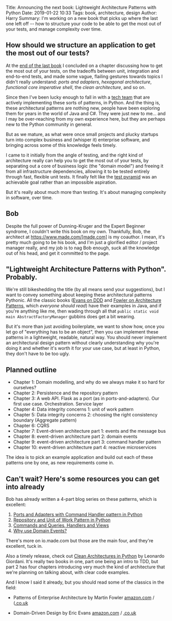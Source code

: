 Title: Announcing the next book: Lightweight Architecture Patterns with Python
Date: 2019-01-22 10:33
Tags: book, architecture, design
Author: Harry
Summary: I'm working on a new book that picks up where the last one left off -- how to structure your code to be able to get the most out of your tests, and manage complexity over time.


## How should we structure an application to get the most out of our tests?

At the [end of the last book](https://www.obeythetestinggoat.com/book/chapter_hot_lava.html)
I concluded on a chapter discussing how to get the most out of your tests, on
the tradeoffs between unit, integration and end-to-end tests, and made some
vague, flailing gestures towards topics I didn't really understand: _ports and
adapters_, _hexagonal architecture_, _functional core imperative shell_, the
_clean architecture_, and so on.

Since then I've been lucky enough to fall in with a [tech team](https://io.made.com/)
that are actively implementing these sorts of patterns, in Python.  And the
thing is, these architectural patterns are nothing new, people have been
exploring them for years in the world of Java and C#.  They were just new to
me... and I may be over-reaching from my own experience here, but they are
perhaps new to the Python community in general.

But as we mature, as what were once small projects and plucky startups turn
into complex business and (whisper it) enterprise software, and bringing
across some of this knowledge feels timely.

I came to it initially from the angle of testing, and the right kind of
architecture really can help you to get the most out of your tests, by
separating out a core of business logic (the "domain model") and freeing it
from all infrastructure dependencies, allowing it to be tested entirely through
fast, flexible unit tests.  It finally felt like the 
[test pyramid](https://martinfowler.com/articles/practical-test-pyramid.html) was
an achievable goal rather than an impossible aspiration.

But it's really about much more than testing.  It's about managing complexity
in software, over time.

## Bob

Despite the full power of Dunning-Kruger and the Expert Beginner syndrome, I
couldn't write this book on my own.  Thankfully, Bob, the architect at 
https://www.made.com/[made.com] is my coauthor.  I mean, it's pretty much
going to be his book, and I'm just a glorified editor / project manager
really, and my job is to nag Bob enough, suck all the knowledge out of
his head, and get it committed to the page.


## "Lightweight Architecture Patterns with Python".  Probably.

We're still bikeshedding the title (by all means send your suggestions), but
I want to convey something about keeping these architectural patterns Pythonic.
All the classic books ([Evans on DDD](https://domainlanguage.com/ddd/) and 
[Fowler on Architecture Patterns](https://www.martinfowler.com/books/eaa.html),
which _everyone should read_) have their examples in Java, and if you're anything
like me, then wading through all that `public static void main AbstractFactoryManager`
gubbins does get a bit wearing.

But it's more than just avoiding boilerplate, we want to show how, once you let
go of "everything has to be an object", then you can implement these patterns
in a lightweight, readable, natural way.  You should never implement an architectural
design pattern without clearly understanding why you're doing it and whether it's
worth it for your use case, but at least in Python, they don't have to be too ugly.


## Planned outline

* Chapter 1: Domain modelling, and why do we always make it so hard for ourselves?
* Chapter 2: Persistence and the repository pattern
* Chapter 3: A web API.  Flask as a port (as in ports-and-adapters). Our first use case.  Orchestration. Service layer
* Chapter 4: Data integrity concerns 1: unit of work pattern
* Chapter 5: Data integrity concerns 2: choosing the right consistency boundary (Aggregate pattern)
* Chapter 6: CQRS
* Chapter 7: Event-driven architecture part 1: events and the message bus
* Chapter 8: event-driven architecture part 2: domain events
* Chapter 9: event-driven architecture part 3: command handler pattern
* Chapter 10: event-driven architecture part 4: reactive microservices

The idea is to pick an example application and build out each of these
patterns one by one, as new requirements come in.


## Can't wait?  Here's some resources you can get into already

Bob has already written a 4-part blog series on these patterns, which is
excellent:


1. [Ports and Adapters with Command Handler pattern in Python](https://io.made.com/introducing-command-handler/)
2. [Repository and Unit of Work Pattern in Python](https://io.made.com/repository-and-unit-of-work-pattern-in-python/ )
3. [Commands and Queries, Handlers and Views](https://io.made.com/commands-and-queries-handlers-and-views/)
4. [Why use Domain Events?](https://io.made.com/why-use-domain-events/)

There's more on io.made.com but those are the main four, and they're excellent, tuck in.

Also a timely release, check out 
[Clean Architectures in Python](https://leanpub.com/clean-architectures-in-python) by Leonardo Giordani.  It's really two  books in one, part one being an intro to TDD, but part 2 has four chapters introducing very much the kind of architecture that we're planning on talking about, with clear code examples.


And I know I said it already, but you should read some of the classics in the field:

* Patterns of Enterprise Architecture by Martin Fowler [amazon.com](https://amzn.to/2U6HTZN) / ([.co.uk](https://amzn.to/2R0WkN3)

* Domain-Driven Design by Eric Evans [amazon.com](https://amzn.to/2W9nANe) / [.co.uk](https://amzn.to/2B7vmOP)

